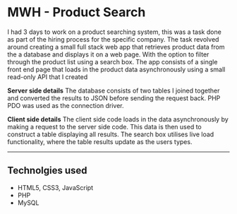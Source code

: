 # MWH - Product Search
I had 3 days to work on a product searching system, this was a task done as part of the hiring process for the specific company. The task revolved around creating a small full stack web app that retrieves product data from the a database and displays it on a web page. With the option to filter through the product list using a search box.
The app consists of a single front end page that loads in the product data asynchronously
using a small read-only API that I created

**Server side details**
The database consists of two tables I joined together and converted the results to JSON
before sending the request back. PHP PDO was used as the connection driver.

**Client side details**
The client side code loads in the data asynchronously by making a request to the server side
code. This data is then used to construct a table displaying all results. The search box utilises live load functionality, where the table results update as the users types.

---

## Technolgies used
- HTML5, CSS3, JavaScript
- PHP 
- MySQL